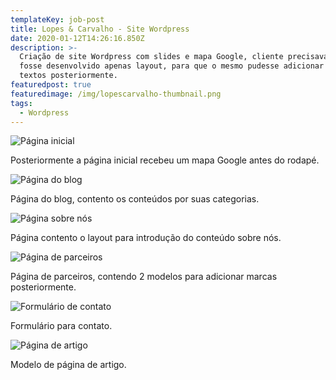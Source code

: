 ```yaml
---
templateKey: job-post
title: Lopes & Carvalho - Site Wordpress
date: 2020-01-12T14:26:16.850Z
description: >-
  Criação de site Wordpress com slides e mapa Google, cliente precisava que
  fosse desenvolvido apenas layout, para que o mesmo pudesse adicionar imagens e
  textos posteriormente.
featuredpost: true
featuredimage: /img/lopescarvalho-thumbnail.png
tags:
  - Wordpress
---
```



![Página inicial](/img/tela-inicial.png "Página inicial")

Posteriormente a página inicial recebeu um mapa Google antes do rodapé.



![Página do blog](/img/lopescarvalho-exemplo-pagina-blog.jpg "Página do blog")

Página do blog, contento os conteúdos por suas categorias.



![Página sobre nós](/img/lopescarvalho-exemplo-pagina-sobre-nos.jpg "Página sobre nós")

Página contento o layout para introdução do conteúdo sobre nós.



![Página de parceiros](/img/lopescarvalho-exemplo-pagina-parceiros.jpg "Página de parceiros")

Página de parceiros, contendo 2 modelos para adicionar marcas posteriormente.



![Formulário de contato](/img/lopescarvalho-exemplo-pagina-contatos.jpg "Formulário de contato")

Formulário para contato.

![Página de artigo](/img/lopescarvalho-exemplo-pagina-artigo.jpg "Página de artigo")

Modelo de página de artigo.
